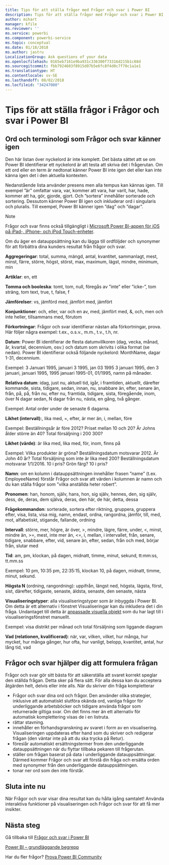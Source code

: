 ```yaml
---
title: Tips för att ställa frågor med Frågor och svar i Power BI
description: Tips för att ställa frågor med Frågor och svar i Power BI
author: mihart
manager: kfile
ms.reviewer: ''
ms.service: powerbi
ms.component: powerbi-service
ms.topic: conceptual
ms.date: 01/18/2018
ms.author: jastru
LocalizationGroup: Ask questions of your data
ms.openlocfilehash: 0165eb7161e9ba931c336300f73316d215b1c88d
ms.sourcegitcommit: fbb7924603f8915d07b5e6fc8f4d0c7f70c1a1e1
ms.translationtype: HT
ms.contentlocale: sv-SE
ms.lasthandoff: 08/02/2018
ms.locfileid: "34247080"
---
```

# <a name="tips-for-asking-questions-in-power-bi-qa"></a>Tips för att ställa frågor i Frågor och svar i Power BI
## <a name="words-and-terminology-that-qa-recognizes"></a>Ord och terminologi som Frågor och svar känner igen
Den här listan över nyckelord är inte komplett.  Det bästa sättet att se om Power BI identifierar ett nyckelord är att testa att skriva det i frågerutan.  Om ett ord eller en term är nedtonat känner Power BI inte igen det eller kan inte känna igen det i den aktuella kontexten.

Nedanstående lista använder presens men alla tempus kan kännas igen. Till exempel ”är” omfattar vara, var, kommer att vara, har varit, har, hade, kommer att ha, gör, gjorde, gjort.  Och ”sortera” innehåller sorterade och sortering.  Dessutom känner Power BI igen och inkluderar ord i singularis och pluralis. Till exempel, Power BI känner igen ”dag” och ”dagar”.

> [!NOTE]
> Frågor och svar finns också tillgängligt i [Microsoft Power BI-appen för iOS på iPad-, iPhone- och iPod Touch-enheter](mobile-apps-ios-qna.md).
> 
> 

Om du äger en datauppsättning kan du lägga till ordföljder och synonymer för att förbättra dina kunders resultat från frågor och svar.

**Aggregeringar**: total, summa, mängd, antal, kvantitet, sammanlagt, mest, minst, färre, större, högst, störst, max, maximum, lägst, mindre, minimum, min

**Artiklar**: en, ett

**Tomma och booleska**: tomt, tom, null, föregås av ”inte” eller ”icke-”, tom sträng, tom text, true, t, false, f

**Jämförelser**: vs, jämförd med, jämfört med, jämfört

**Konjunktioner**: och, eller, var och en av, med, jämfört med, &, och, men och inte heller, tillsammans med, förutom

**Förkortningar**: Frågor och svar identifierar nästan alla förkortningar, prova.  Här följer några exempel: t.ex., o.s.v., m.m., t.v., t.h, nr.

**Datum**: Power BI identifierar de flesta datumvillkoren (dag, vecka, månad, år, kvartal, decennium, osv.) och datum som skrivits i olika format (se nedan). Power BI identifierar också följande nyckelord: MonthName, dagar 1-31, decennium.

Exempel: 3 Januari 1995, januari 3 1995, jan 03 1995 3 januari 1995, den 3 januari, januari 1995, 1995 januari 1995-01, 01/1995, namn på månader.

**Relativa datum**: idag, just nu, aktuell tid, igår, i framtiden, aktuellt, därefter kommande, sista, tidigare, sedan, innan, nu, snabbare än, efter, senare än, från, på, på, från nu, efter nu, framtida, tidigare, sista, föregående, inom, över N dagar sedan, N dagar från nu, nästa, en gång, två gånger.

Exempel: Antal order under de senaste 6 dagarna.

**Likhet (intervall)**:, lika med, =, efter, är mer än, i, mellan, före

Exempel: Beställningsår är före 2012? Priset mellan 10 och 20? Är Johns ålder större än 40? Total försäljning i 200 300?

**Likhet (värde)**: är lika med, lika med, för, inom, finns på

Exempel: Vilka produkter är gröna? Beställningsdatum motsvarar 2012. Är John 40 år? Total försäljning som inte är lika med 200? Beställningsdatum motsvarar 1/1/2016. 10 i pris? Grön färg? 10 i pris?

**Namn**: om en kolumn i datauppsättningen innehåller frasen ”name” (t.ex. EmployeeName) förstår Frågor och svar att värden i kolumnen är namn och du kan ställa frågor som ”vilka anställda heter robert”.

**Pronomen**: han, honom, själv, hans, hon, sig själv, hennes, den, sig själv, dess, de, deras, dem själva, deras, den här, de här, detta, dessa

**Frågekommandon**: sorterade, sortera efter riktning, gruppera, gruppera efter, visa, lista, visa mig, namn, endast, ordna, rangordna, jämför, till, med, mot, alfabetiskt, stigande, fallande, ordning

**Intervall**: större, mer, högre, är över, >, mindre, lägre, färre, under, <, minst, mindre än, >=, mest, inte mer än, <=, i, mellan, i intervallet, från, senare, tidigare, snabbare, efter, vid, senare än, efter, sedan, från och med, börjar från, slutar med

**Tid**: am, pm, klockan, på dagen, midnatt, timme, minut, sekund, tt:mm:ss, tt.mm.ss

Exempel: 10 pm, 10:35 pm, 22:35:15, klockan 10, på dagen, midnatt, timme, minut, sekund.

**Högsta N** (ordning, rangordning): uppifrån, längst ned, högsta, lägsta, först, sist, därefter, tidigaste, senaste, äldsta, senaste, den senaste, nästa

**Visualiseringstyper**: alla visualiseringstyper som är inbyggda i Power BI.  Om detta är ett alternativ i fönstret Visualiseringar kan du inkludera det i din fråga.  Undantaget till detta är [anpassade visuella objekt](power-bi-custom-visuals.md) som du har lagt till i visualiseringsfönstret manuellt.

Exempel: visa distrikt per månad och total försäljning som liggande diagram

**Vad (relationen, kvalificerad)**: när, var, vilken, vilket, hur många, hur mycket, hur många gånger, hur ofta, hur vanligt, belopp, kvantitet, antal, hur lång tid, vad

## <a name="qa-helps-you-phrase-the-question"></a>Frågor och svar hjälper dig att formulera frågan
Frågor och svar gör sitt bästa för att säkerställa att svaret korrekt speglar den ställda frågan. Detta sker på flera sätt. För alla dessa kan du acceptera åtgärden helt, delvis eller inte alls. När du skriver din fråga kompletterar

* Frågor och svar dina ord och frågor. Den använder olika strategier, inklusive att automatiskt slutföra okända ord, vanliga frågor för underliggande arbetsböcker och tidigare använda frågor som returnerade giltiga svar. Om det finns mer än ett alternativ för automatisk komplettering visas de i en listruta.
* rättar stavning.
* innehåller en förhandsgranskning av svaret i form av en visualisering. Visualiseringen uppdateras efter hand som du skriver och redigerar frågan (den väntar inte på att du ska trycka på Retur).
* föreslår automatiskt ersättningstermer from den underliggande datauppsättningen när du flyttar tillbaka pekaren till frågerutan.
* ställer om frågan baserat på data i underliggande datauppsättningar. Därmed kommer Frågor och svar att förstå din fråga och ersätta orden med synonymer från den underliggande datauppsättningen.
* tonar ner ord som den inte förstår.

## <a name="dont-stop-now"></a>Sluta inte nu
När Frågor och svar visar dina resultat kan du hålla igång samtalet! Använda interaktiva funktioner på visualiseringen och Frågor och svar för att få mer insikter.

## <a name="next-steps"></a>Nästa steg
Gå tillbaka till [Frågor och svar i Power BI](power-bi-q-and-a.md)  

[Power BI – grundläggande begrepp](service-basic-concepts.md)  

Har du fler frågor? [Prova Power BI Community](http://community.powerbi.com/)

